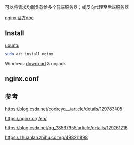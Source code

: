 
可以将请求均衡负载给多个前端服务器；或反向代理至后端服务器

[nginx 官方doc](https://nginx.org/en/docs/)

## Install
[ubuntu](https://nginx.org/en/linux_packages.html#Ubuntu)
```bash
sudo apt install nginx
```
Windows: [download](https://nginx.org/en/download.html) & unpack


## nginx.conf







## 参考


https://blog.csdn.net/cookcyq__/article/details/129783405


https://nginx.org/en/


https://blog.csdn.net/qq_28567955/article/details/129261216




https://zhuanlan.zhihu.com/p/498211898